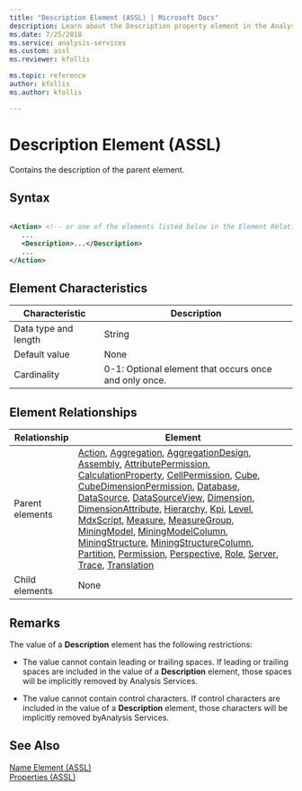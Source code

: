 ```yaml
---
title: "Description Element (ASSL) | Microsoft Docs"
description: Learn about the Description property element in the Analysis Services Scripting Language (ASSL) schema.
ms.date: 7/25/2018
ms.service: analysis-services
ms.custom: assl
ms.reviewer: kfollis

ms.topic: reference
author: kfollis
ms.author: kfollis

---
```

# Description Element (ASSL)

  Contains the description of the parent element.  
  
## Syntax  
  
```xml  
  
<Action> <!-- or one of the elements listed below in the Element Relationships table -->  
   ...  
   <Description>...</Description>  
   ...  
</Action>  
```  
  
## Element Characteristics  
  
|Characteristic|Description|  
|--------------------|-----------------|  
|Data type and length|String|  
|Default value|None|  
|Cardinality|0-1: Optional element that occurs once and only once.|  
  
## Element Relationships  
  
|Relationship|Element|  
|------------------|-------------|  
|Parent elements|[Action](../objects/action-element-assl.md), [Aggregation](../objects/aggregation-element-assl.md), [AggregationDesign](../objects/aggregationdesign-element-assl.md), [Assembly](../objects/assembly-element-assl.md), [AttributePermission](../objects/attributepermission-element-assl.md), [CalculationProperty](../objects/calculationproperty-element-assl.md), [CellPermission](../objects/cellpermission-element-assl.md), [Cube](../objects/cube-element-assl.md), [CubeDimensionPermission](../data-type/cubedimensionpermission-data-type-assl.md), [Database](../objects/database-element-assl.md), [DataSource](../objects/datasource-element-assl.md), [DataSourceView](../objects/datasourceview-element-assl.md), [Dimension](../objects/dimension-element-assl.md), [DimensionAttribute](../data-type/dimensionattribute-data-type-assl.md), [Hierarchy](../objects/hierarchy-element-assl.md), [Kpi](../objects/kpi-element-assl.md), [Level](../objects/level-element-assl.md), [MdxScript](../objects/mdxscript-element-assl.md), [Measure](../objects/measure-element-assl.md), [MeasureGroup](../objects/measuregroup-element-assl.md), [MiningModel](../objects/miningmodel-element-assl.md), [MiningModelColumn](../data-type/miningmodelcolumn-data-type-assl.md), [MiningStructure](../objects/miningstructure-element-assl.md), [MiningStructureColumn](../data-type/miningstructurecolumn-data-type-assl.md), [Partition](../objects/partition-element-assl.md), [Permission](../data-type/permission-data-type-assl.md), [Perspective](../objects/perspective-element-assl.md), [Role](../objects/role-element-assl.md), [Server](../objects/server-element-assl.md), [Trace](../objects/trace-element-assl.md), [Translation](../objects/translation-element-assl.md)|  
|Child elements|None|  
  
## Remarks  
 The value of a **Description** element has the following restrictions:  
  
-   The value cannot contain leading or trailing spaces. If leading or trailing spaces are included in the value of a **Description** element, those spaces will be implicitly removed by Analysis Services.  
  
-   The value cannot contain control characters. If control characters are included in the value of a **Description** element, those characters will be implicitly removed byAnalysis Services.  
  
## See Also  
 [Name Element &#40;ASSL&#41;](name-element-assl.md)   
 [Properties &#40;ASSL&#41;](properties-assl.md)  
  
  
